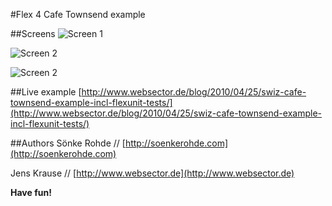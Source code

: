#Flex 4 Cafe Townsend example

##Screens
![Screen 1](http://github.com/swiz/swiz-examples/raw/537a644ea6bc3728690e687ee61ccb0a13f4e4db/CafeTownsend-Flex4/wiki/s01.png)

![Screen 2](http://github.com/swiz/swiz-examples/raw/537a644ea6bc3728690e687ee61ccb0a13f4e4db/CafeTownsend-Flex4/wiki/s02.png)

![Screen 2](http://github.com/swiz/swiz-examples/raw/537a644ea6bc3728690e687ee61ccb0a13f4e4db/CafeTownsend-Flex4/wiki/s03.png)


##Live example
[http://www.websector.de/blog/2010/04/25/swiz-cafe-townsend-example-incl-flexunit-tests/](http://www.websector.de/blog/2010/04/25/swiz-cafe-townsend-example-incl-flexunit-tests/)

##Authors
Sönke Rohde // [http://soenkerohde.com](http://soenkerohde.com)

Jens Krause // [http://www.websector.de](http://www.websector.de)

**Have fun!**